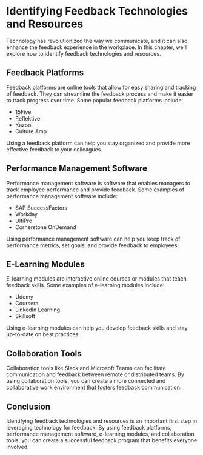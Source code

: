 Identifying Feedback Technologies and Resources
==============================================================================================

Technology has revolutionized the way we communicate, and it can also enhance the feedback experience in the workplace. In this chapter, we'll explore how to identify feedback technologies and resources.

Feedback Platforms
------------------

Feedback platforms are online tools that allow for easy sharing and tracking of feedback. They can streamline the feedback process and make it easier to track progress over time. Some popular feedback platforms include:

* 15Five
* Reflektive
* Kazoo
* Culture Amp

Using a feedback platform can help you stay organized and provide more effective feedback to your colleagues.

Performance Management Software
-------------------------------

Performance management software is software that enables managers to track employee performance and provide feedback. Some examples of performance management software include:

* SAP SuccessFactors
* Workday
* UltiPro
* Cornerstone OnDemand

Using performance management software can help you keep track of performance metrics, set goals, and provide feedback to employees.

E-Learning Modules
------------------

E-learning modules are interactive online courses or modules that teach feedback skills. Some examples of e-learning modules include:

* Udemy
* Coursera
* LinkedIn Learning
* Skillsoft

Using e-learning modules can help you develop feedback skills and stay up-to-date on best practices.

Collaboration Tools
-------------------

Collaboration tools like Slack and Microsoft Teams can facilitate communication and feedback between remote or distributed teams. By using collaboration tools, you can create a more connected and collaborative work environment that fosters feedback communication.

Conclusion
----------

Identifying feedback technologies and resources is an important first step in leveraging technology for feedback. By using feedback platforms, performance management software, e-learning modules, and collaboration tools, you can create a successful feedback program that benefits everyone involved.
